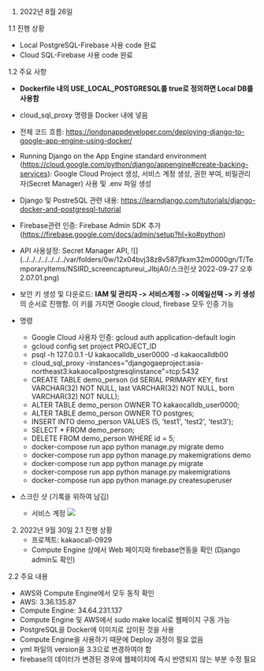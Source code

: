 1. 2022년 8월 26일

1.1 진행 상황
  - Local PostgreSQL-Firebase 사용 code 완료
  - Cloud SQL-Firebase 사용 code 완료

1.2 주요 사항
  - **Dockerfile 내의 USE_LOCAL_POSTGRESQL를 true로 정의하면 Local DB를 사용함**
  - cloud_sql_proxy 명령을 Docker 내에 넣음
  - 전체 코드 흐름: https://londonappdeveloper.com/deploying-django-to-google-app-engine-using-docker/
  - Running Django on the App Engine standard environment (https://cloud.google.com/python/django/appengine#create-backing-services): Google Cloud Project 생성, 서비스 계정 생성, 권한 부여, 비밀관리자(Secret Manager) 사용 및 .env 파일 생성
  - Django 및 PostreSQL 관련 내용: https://learndjango.com/tutorials/django-docker-and-postgresql-tutorial
  - Firebase관련 인증: Firebase Admin SDK 추가 (https://firebase.google.com/docs/admin/setup?hl=ko#python)
  - API 사용설정: Secret Manager API, 
![](../../../../../../../var/folders/0w/12x04bvj38z8v587jfkxm32m0000gn/T/TemporaryItems/NSIRD_screencaptureui_JIbjA0/스크린샷 2022-09-27 오후 2.07.01.png)


  - 보안 키 생성 및 다운로드: **IAM 및 관리자 -> 서비스계정 -> 이메일선택 -> 키 생성**의 순서로 진행함. 이 키를 가지면 Google cloud, firebase 모두 인증 가능
  - 명령
    - Google Cloud 사용자 인증: gcloud auth application-default login
    - gcloud config set project PROJECT_ID
    - psql -h 127.0.0.1 -U kakaocalldb_user0000 -d kakaocalldb00
    - cloud_sql_proxy -instances="djangogaeproject:asia-northeast3:kakaocallpostgresqlinstance"=tcp:5432
    - CREATE TABLE demo_person (id SERIAL PRIMARY KEY, first VARCHAR(32) NOT NULL, last VARCHAR(32) NOT NULL, born VARCHAR(32) NOT NULL);
    - ALTER TABLE demo_person OWNER TO kakaocalldb_user0000;
    - ALTER TABLE demo_person OWNER TO postgres;
    - INSERT INTO demo_person VALUES (5, 'test1', 'test2', 'test3');
    - SELECT * FROM demo_person;
    - DELETE FROM demo_person WHERE id = 5;
    - docker-compose run app python manage.py migrate demo
    - docker-compose run app python manage.py makemigrations demo
    - docker-compose run app python manage.py migrate
    - docker-compose run app python manage.py makemigrations
    - docker-compose run app python manage.py createsuperuser

- 스크린 샷 (기록을 위하여 남김)
    - 서비스 계정
  ![](ScreenShots/ServiceAccount.png)

2. 2022년 9월 30일
2.1 진행 상황
   - 프로젝트: kakaocall-0929
   - Compute Engine 상에서 Web 페이지와 firebase연동을 확인 (Django admin도 확인)

2.2 주요 내용
  - AWS와 Compute Engine에서 모두 동작 확인 
  - AWS: 3.36.135.87
  - Compute Engine: 34.64.231.137
  - Compute Engine 및 AWS에서 sudo make local로 웹페이지 구동 가능
  - PostgreSQL을 Docker에 이미지로 삽이된 것을 사용 
  - Compute Engine을 사용하기 때문에 Deploy 과정이 필요 없음
  - yml 파일의 version을 3.3으로 변경하여야 함
  - firebase의 데이터가 변경된 경우에 웹페이지에 즉시 반영되지 않는 부분 수정 필요